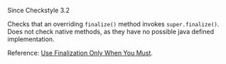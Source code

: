 Since Checkstyle 3.2

Checks that an overriding `finalize()` method invokes `super.finalize()`. Does not check native methods, as they have no possible java defined implementation.

Reference: [ Use Finalization Only When You Must][Use Finalization Only When You Must].


[Use Finalization Only When You Must]: http://www.oracle.com/technetwork/java/javamail/finalization-137655.html